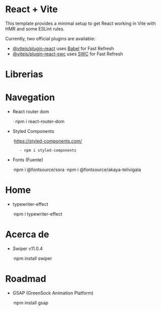 # React + Vite

This template provides a minimal setup to get React working in Vite with HMR and some ESLint rules.

Currently, two official plugins are available:

- [@vitejs/plugin-react](https://github.com/vitejs/vite-plugin-react/blob/main/packages/plugin-react/README.md) uses [Babel](https://babeljs.io/) for Fast Refresh
- [@vitejs/plugin-react-swc](https://github.com/vitejs/vite-plugin-react-swc) uses [SWC](https://swc.rs/) for Fast Refresh



# Librerias

# Navegation 
- React router dom
    
    · npm i react-router-dom

- Styled Components 
   
    ·https://styled-components.com/
    
         · npm i styled-components

- Fonts (Fuente)

    ·npm i @fontsource/sora
    ·npm i @fontsource/akaya-telivigala

# Home
- typewriter-effect

    ·npm i typewriter-effect
# Acerca de
- Swiper v11.0.4

    ·npm install swiper

# Roadmad

- GSAP (GreenSock Animation Platform)

    ·npm install gsap
